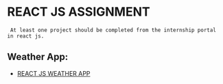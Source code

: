 # REACT  JS ASSIGNMENT

``` At least one project should be completed from the internship portal in react js.```
 
## Weather App:
* [REACT JS WEATHER APP](https://github.com/alokVerma749/WeatherApp)
